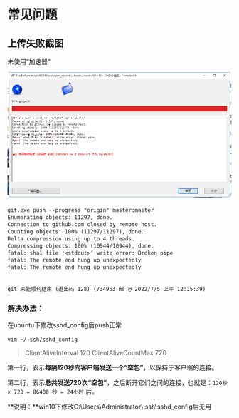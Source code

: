 # 常见问题

## 上传失败截图

未使用“加速器”

![image-20220705220718639](github使用.assets/image-20220705220718639.png)

```shell
git.exe push --progress "origin" master:master
Enumerating objects: 11297, done.
Connection to github.com closed by remote host.
Counting objects: 100% (11297/11297), done.
Delta compression using up to 4 threads.
Compressing objects: 100% (10944/10944), done.
fatal: sha1 file '<stdout>' write error: Broken pipe
fatal: The remote end hung up unexpectedly
fatal: The remote end hung up unexpectedly


git 未能顺利结束 (退出码 128) (734953 ms @ 2022/7/5 上午 12:15:39)
```

### 解决办法：

在ubuntu下修改sshd_config后push正常

```
vim ~/.ssh/sshd_config
```

> ClientAliveInterval 120 
> ClientAliveCountMax 720

第一行，表示**每隔120秒向客户端发送一个“空包”**，以保持于客户端的连接。

第二行，表示**总共发送720次“空包”**，之后断开它们之间的连接，也就是：`120秒 × 720 = 86400 秒 = 24小时` 后。

**说明：**win10下修改C:\Users\Administrator\\.ssh\sshd_config后无用
